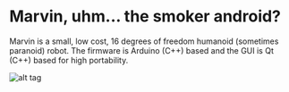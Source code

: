 # Marvin, uhm... the smoker android?

Marvin is a small, low cost, 16 degrees of freedom humanoid (sometimes paranoid) robot.
The firmware is Arduino (C++) based and the GUI is Qt (C++) based for high portability.

![alt tag](https://raw.githubusercontent.com/FabLabAQ/SequencerGUI/master/12006334_481603978686747_6313678487329139994_n.jpg)
